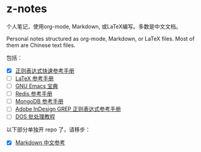# z-notes

个人笔记，使用org-mode, Markdown, 或LaTeX编写。多数是中文文档。

Personal notes structured as org-mode, Markdown, or LaTeX files. Most of them are Chinese text files.

包括：

- [x] [正则表达式快速参考手册](./regex-tutorial/)
- [ ] [LaTeX 参考手册](./latex-tutorial/)
- [ ] [GNU Emacs 宝典](./emacs-bible/)
- [ ] [Redis 参考手册](./redis-tutorial/)
- [ ] [MongoDB 参考手册](./mongodb-tutorial/)
- [ ] [Adobe InDesign GREP 正则表达式参考手册](./indesign-grep-reference/)
- [ ] [DOS 批处理教程](./dos-batch-tutorial/)

以下部分单独开 repo 了，请移步：

- [x] [Markdown 中文参考](https://github.com/WisdomFusion/markdown-reference)
